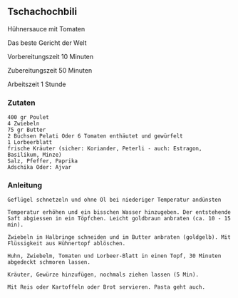## Tschachochbili

Hühnersauce mit Tomaten

Das beste Gericht der Welt

Vorbereitungszeit 10 Minuten	

Zubereitungszeit 50 Minuten	

Arbeitszeit 1 Stunde	

### Zutaten

    400 gr Poulet
    4 Zwiebeln
    75 gr Butter
    2 Büchsen Pelati Oder 6 Tomaten enthäutet und gewürfelt
    1 Lorbeerblatt
    frische Kräuter (sicher: Koriander, Peterli - auch: Estragon, Basilikum, Minze)
    Salz, Pfeffer, Paprika
    Adschika Oder: Ajvar

### Anleitung

    Geflügel schnetzeln und ohne Öl bei niederiger Temperatur andünsten

    Temperatur erhöhen und ein bisschen Wasser hinzugeben. Der entstehende Saft abgiessen in ein Töpfchen. Leicht goldbraun anbraten (ca. 10 - 15 min).

    Zwiebeln in Halbringe schneiden und im Butter anbraten (goldgelb). Mit Flüssigkeit aus Hühnertopf ablöschen.

    Huhn, Zwiebelm, Tomaten und Lorbeer-Blatt in einen Topf, 30 Minuten abgedeckt schmoren lassen.

    Kräuter, Gewürze hinzufügen, nochmals ziehen lassen (5 Min).

    Mit Reis oder Kartoffeln oder Brot servieren. Pasta geht auch.

